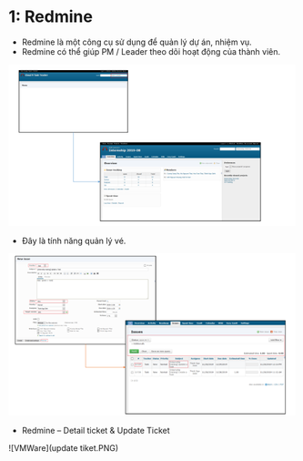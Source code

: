 # 1: Redmine
  - Redmine là một công cụ sử dụng để quản lý dự án, nhiệm vụ.
  - Redmine có thể giúp PM / Leader theo dõi hoạt động của thành viên.
  
![VMWare](remide.PNG)
  
- Đây là tính năng quản lý vé.

![VMWare](tiket.PNG)

- Redmine – Detail ticket & Update Ticket

![VMWare](update tiket.PNG)
